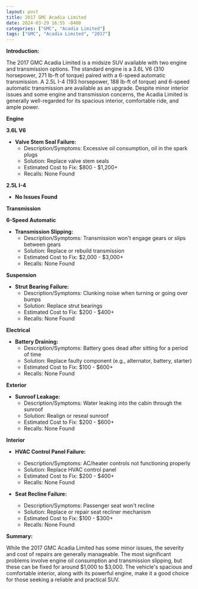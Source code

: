 ```yaml
---
layout: post
title: 2017 GMC Acadia Limited
date: 2024-03-29 16:55 -0400
categories: ["GMC", "Acadia Limited"]
tags: ["GMC", "Acadia Limited", "2017"]
---
```

**Introduction:**

The 2017 GMC Acadia Limited is a midsize SUV available with two engine and transmission options. The standard engine is a 3.6L V6 (310 horsepower, 271 lb-ft of torque) paired with a 6-speed automatic transmission. A 2.5L I-4 (193 horsepower, 188 lb-ft of torque) and 6-speed automatic transmission are available as an upgrade. Despite minor interior issues and some engine and transmission concerns, the Acadia Limited is generally well-regarded for its spacious interior, comfortable ride, and ample power.

**Engine**

**3.6L V6**

* **Valve Stem Seal Failure:**
    * Description/Symptoms: Excessive oil consumption, oil in the spark plugs
    * Solution: Replace valve stem seals
    * Estimated Cost to Fix: $800 - $1,200+
    * Recalls: None Found

**2.5L I-4**

* **No Issues Found**

**Transmission**

**6-Speed Automatic**

* **Transmission Slipping:**
    * Description/Symptoms: Transmission won't engage gears or slips between gears
    * Solution: Replace or rebuild transmission
    * Estimated Cost to Fix: $2,000 - $3,000+
    * Recalls: None Found

**Suspension**

* **Strut Bearing Failure:**
    * Description/Symptoms: Clunking noise when turning or going over bumps
    * Solution: Replace strut bearings
    * Estimated Cost to Fix: $200 - $400+
    * Recalls: None Found

**Electrical**

* **Battery Draining:**
    * Description/Symptoms: Battery goes dead after sitting for a period of time
    * Solution: Replace faulty component (e.g., alternator, battery, starter)
    * Estimated Cost to Fix: $100 - $600+
    * Recalls: None Found

**Exterior**

* **Sunroof Leakage:**
    * Description/Symptoms: Water leaking into the cabin through the sunroof
    * Solution: Realign or reseal sunroof
    * Estimated Cost to Fix: $200 - $600+
    * Recalls: None Found

**Interior**

* **HVAC Control Panel Failure:**
    * Description/Symptoms: AC/heater controls not functioning properly
    * Solution: Replace HVAC control panel
    * Estimated Cost to Fix: $200 - $400+
    * Recalls: None Found

* **Seat Recline Failure:**
    * Description/Symptoms: Passenger seat won't recline
    * Solution: Replace or repair seat recliner mechanism
    * Estimated Cost to Fix: $100 - $300+
    * Recalls: None Found

**Summary:**

While the 2017 GMC Acadia Limited has some minor issues, the severity and cost of repairs are generally manageable. The most significant problems involve engine oil consumption and transmission slipping, but these can be fixed for around $1,000 to $3,000. The vehicle's spacious and comfortable interior, along with its powerful engine, make it a good choice for those seeking a reliable and practical SUV.
